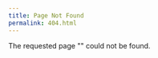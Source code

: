 ```yaml
---
title: Page Not Found
permalink: 404.html
---
```


The requested page "<span id="pathnameSpan"></span><script>pathnameSpan.textContent = location.pathname</script>" could not be found.
